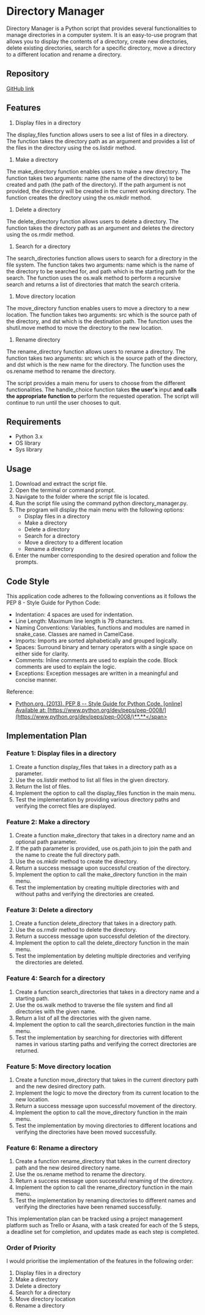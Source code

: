 # **Directory Manager**

Directory Manager is a Python script that provides several functionalities to manage directories in a computer system. It is an easy-to-use program that allows you to display the contents of a directory, create new directories, delete existing directories, search for a specific directory, move a directory to a different location and rename a directory.

## **Repository**

[GitHub link](https://github.com/Ruddoll/Terminal-Application)


## **Features**



1. Display files in a directory

The display_files function allows users to see a list of files in a directory. The function takes the directory path as an argument and provides a list of the files in the directory using the os.listdir method.



1. Make a directory

The make_directory function enables users to make a new directory. The function takes two arguments: name (the name of the directory) to be created and path (the path of the directory). If the path argument is not provided, the directory will be created in the current working directory. The function creates the directory using the os.mkdir method.



1. Delete a directory

The delete_directory function allows users to delete a directory. The function takes the directory path as an argument and deletes the directory using the os.rmdir method.



1. Search for a directory

The search_directories function allows users to search for a directory in the file system. The function takes two arguments: name which is the name of the directory to be searched for, and path which is the starting path for the search. The function uses the os.walk method to perform a recursive search and returns a list of directories that match the search criteria.



1. Move directory location

The move_directory function enables users to move a directory to a new location. The function takes two arguments: src which is the source path of the directory, and dst which is the destination path. The function uses the shutil.move method to move the directory to the new location.



1. Rename directory

The rename_directory function allows users to rename a directory. The function takes two arguments: src which is the source path of the directory, and dst which is the new name for the directory. The function uses the os.rename method to rename the directory.

The script provides a main menu for users to choose from the different functionalities. The handle_choice function takes **the user's** input **and calls the appropriate function to** perform the requested operation. The script will continue to run until the user chooses to quit.


## **Requirements**



* Python 3.x
* OS library
* Sys library


## **Usage**



1. Download and extract the script file.
2. Open the terminal or command prompt.
3. Navigate to the folder where the script file is located.
4. Run the script file using the command python directory_manager.py.
5. The program will display the main menu with the following options:
    * Display files in a directory
    * Make a directory
    * Delete a directory
    * Search for a directory
    * Move a directory to a different location
    * Rename a directory
6. Enter the number corresponding to the desired operation and follow the prompts.


## **Code Style**

This application code adheres to the following conventions as it follows the  PEP 8 - Style Guide for Python Code:



* Indentation: 4 spaces are used for indentation.
* Line Length: Maximum line length is 79 characters.
* Naming Conventions: Variables, functions and modules are named in snake_case. Classes are named in CamelCase.
* Imports: Imports are sorted alphabetically and grouped logically.
* Spaces: Surround binary and ternary operators with a single space on either side for clarity.
* Comments: Inline comments are used to explain the code. Block comments are used to explain the logic.
* Exceptions: Exception messages are written in a meaningful and concise manner.

Reference:



* <span style="text-decoration:underline;">Python.org. (2013). PEP 8 -- Style Guide for Python Code. [online] Available at: [https://www.python.org/dev/peps/pep-0008/](https://www.python.org/dev/peps/pep-0008/)**.**</span>


## **Implementation Plan**


### Feature 1: Display files in a directory



1. Create a function display_files that takes in a directory path as a parameter.
2. Use the os.listdir method to list all files in the given directory.
3. Return the list of files.
4. Implement the option to call the display_files function in the main menu.
5. Test the implementation by providing various directory paths and verifying the correct files are displayed.


### Feature 2: Make a directory



1. Create a function make_directory that takes in a directory name and an optional path parameter.
2. If the path parameter is provided, use os.path.join to join the path and the name to create the full directory path.
3. Use the os.mkdir method to create the directory.
4. Return a success message upon successful creation of the directory.
5. Implement the option to call the make_directory function in the main menu.
6. Test the implementation by creating multiple directories with and without paths and verifying the directories are created.


### Feature 3: Delete a directory



1. Create a function delete_directory that takes in a directory path.
2. Use the os.rmdir method to delete the directory.
3. Return a success message upon successful deletion of the directory.
4. Implement the option to call the delete_directory function in the main menu.
5. Test the implementation by deleting multiple directories and verifying the directories are deleted.


### Feature 4: Search for a directory



1. Create a function search_directories that takes in a directory name and a starting path.
2. Use the os.walk method to traverse the file system and find all directories with the given name.
3. Return a list of all the directories with the given name.
4. Implement the option to call the search_directories function in the main menu.
5. Test the implementation by searching for directories with different names in various starting paths and verifying the correct directories are returned.


### Feature 5: Move directory location



1. Create a function move_directory that takes in the current directory path and the new desired directory path.
2. Implement the logic to move the directory from its current location to the new location.
3. Return a success message upon successful movement of the directory.
4. Implement the option to call the move_directory function in the main menu.
5. Test the implementation by moving directories to different locations and verifying the directories have been moved successfully.


### Feature 6: Rename a directory



1. Create a function rename_directory that takes in the current directory path and the new desired directory name.
2. Use the os.rename method to rename the directory.
3. Return a success message upon successful renaming of the directory.
4. Implement the option to call the rename_directory function in the main menu.
5. Test the implementation by renaming directories to different names and verifying the directories have been renamed successfully.

This implementation plan can be tracked using a project management platform such as Trello or Asana, with a task created for each of the 5 steps, a deadline set for completion, and updates made as each step is completed.


### Order of Priority

I would prioritise the implementation of the features in the following order:



1. Display files in a directory
2. Make a directory
3. Delete a directory
4. Search for a directory
5. Move directory location
6. Rename a directory